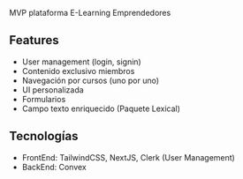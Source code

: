 MVP plataforma E-Learning Emprendedores

## Features
- User management (login, signin)
- Contenido exclusivo miembros
- Navegación por cursos (uno por uno)
- UI personalizada
- Formularios
- Campo texto enriquecido (Paquete Lexical)

## Tecnologías
- FrontEnd: TailwindCSS, NextJS, Clerk (User Management)
- BackEnd: Convex
